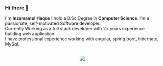 ### Hi there 👋
I'm **Inzamamul Haque** I hold a B.Sc Degree in **Computer Science**. 
I’m a passionate, self-motivated Software developer.
<br>
Currently Working as a full stack developer with 2+ years experience building web application.
<br>
I have professional experience working with angular, spring boot, hibernate, MySql.
<br>
<br>

<p align='center'>
<img align='center'  src="https://github-readme-stats.vercel.app/api?username=inzamamul-haque">
<p/>
